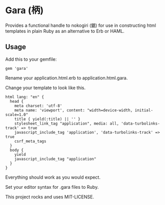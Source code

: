 # Gara (柄)

Provides a functional handle to nokogiri (鋸) for use in constructing html templates in plain Ruby as an alternative to Erb or HAML.

## Usage

Add this to your gemfile:

    gem 'gara'

Rename your application.html.erb to application.html.gara.

Change your template to look like this.

    html lang: "en" {
      head {
        meta charset: 'utf-8'
        meta name: 'viewport', content: "width=device-width, initial-scale=1.0"
        title { yield(:title) || '' }
        stylesheet_link_tag "application", media: all, 'data-turbolinks-track' => true
        javascript_include_tag 'application', 'data-turbolinks-track' => true
        csrf_meta_tags
      }
      body {
        yield
        javascript_include_tag "application"
      }
    }

Everything should work as you would expect.

Set your editor syntax for .gara files to Ruby.

This project rocks and uses MIT-LICENSE.
